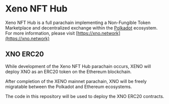 # Xeno NFT Hub
Xeno NFT Hub is a full parachain implementing a Non-Fungible Token Marketplace and decentralized exchange  within the [Polkadot](https://polkadot.network/) ecosystem. For more information, please visit [https://xno.network](https://xno.network)

## XNO ERC20
While development of the Xeno NFT Hub parachain occurs, XENO will deploy XNO as an ERC20 token on the Ethereum blockchain.

After completion of the XENO mainnet parachain, XNO will be freely migratable between the Polkadot and Ethereum ecosystems.

The code in this repository will be used to deploy the XNO ERC20 contracts.
